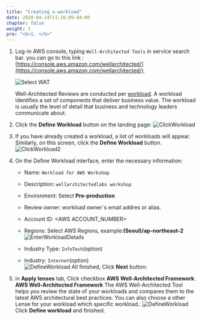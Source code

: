```yaml
---
title: "Creating a workload"
date: 2020-04-24T11:16:09-04:00
chapter: false
weight: 1
pre: "<b>1. </b>"
---
```





1. Log-in AWS console, typing `Well-Architected Tools` in service search bar. 
    you can go to this link : [https://console.aws.amazon.com/wellarchitected/](https://console.aws.amazon.com/wellarchitected/).

    ![Select WAT](/watool/100_Walkthrough_of_the_Well-Architected_Tool/Images/AWSWAT0.png)

    Well-Architected Reviews are conducted per [workload](https://wa.aws.amazon.com/wat.concept.workload.en.html). A workload identifies a set of components that deliver business value. The workload is usually the level of detail that business and technology leaders communicate about.

1. Click the **Define Workload** button on the landing page:
    ![ClickWorkload](/watool/100_Walkthrough_of_the_Well-Architected_Tool/Images/AWSWAT1.png)

1. If you have already created a workload, a list of workloads will appear. Similarly, on this screen, click the **Define Workload** button.
    ![ClickWorkload2](/watool/100_Walkthrough_of_the_Well-Architected_Tool/Images/AWSWAT2.png)

1. On the Define Workload interface, enter the necessary information:
    - Name: `Workload for AWS Workshop`  
    - Description: `wellarchitectedlabs workshop`  
    - Environment: Select **Pre-production**  
    - Review owner: workload owner`s email addres or alias.
    - Account ID: \<AWS ACCOUNT_NUMBER\>
    - Regions: Select AWS Regions, example:**(Seoul)/ap-northeast-2**  
    ![EnterWorkloadDetails](/watool/100_Walkthrough_of_the_Well-Architected_Tool/Images/watools-workload.png)
  
    - Industry Type: `InfoTech`(option) 
    - Industry: `Internet`(option)  
    ![DefineWorkload](/watool/100_Walkthrough_of_the_Well-Architected_Tool/Images/watools-workload2.png)
    All finished, Click **Next** button:

1. in **Apply lenses** tab, Click checkbox **AWS Well-Architected Framework**. **AWS Well-Architected Framework** The AWS Well-Architected Tool helps you review the state of your workloads and compares them to the latest AWS architectural best practices.   You can also choose a other Lense for your workload which specific workload.:
    ![DefineWorkload](/watool/100_Walkthrough_of_the_Well-Architected_Tool/Images/watools-workload3.png)
    Click **Define workload** and finished.
